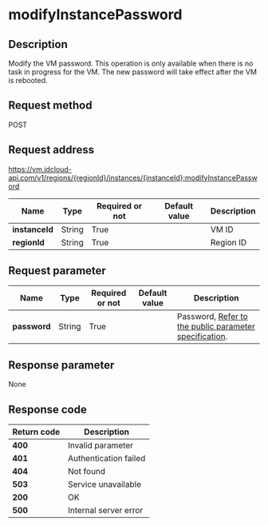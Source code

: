 # modifyInstancePassword


## Description
Modify the VM password.
This operation is only available when there is no task in progress for the VM.
The new password will take effect after the VM is rebooted.


## Request method
POST

## Request address
https://vm.jdcloud-api.com/v1/regions/{regionId}/instances/{instanceId}:modifyInstancePassword

|Name|Type|Required or not|Default value|Description|
|---|---|---|---|---|
|**instanceId**|String|True| |VM ID|
|**regionId**|String|True| |Region ID|

## Request parameter
|Name|Type|Required or not|Default value|Description|
|---|---|---|---|---|
|**password**|String|True| |Password, <a href="http://docs.jdcloud.com/virtual-machines/api/general_parameters">Refer to the public parameter specification</a>.|


## Response parameter
None


## Response code
|Return code|Description|
|---|---|
|**400**|Invalid parameter|
|**401**|Authentication failed|
|**404**|Not found|
|**503**|Service unavailable|
|**200**|OK|
|**500**|Internal server error|

